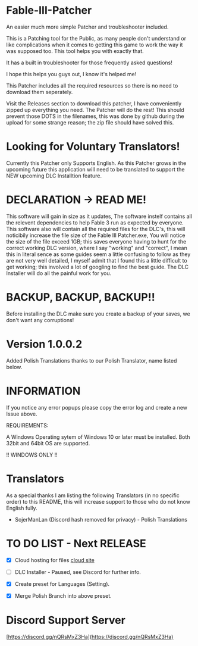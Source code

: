 # Fable-III-Patcher
An easier much more simple Patcher and troubleshooter included.

This is a Patching tool for the Public, as many people don't understand or like complications when it comes to getting this game to work the way it was supposed too.
This tool helps you with exactly that.

It has a built in troubleshooter for those frequently asked questions!

I hope this helps you guys out, I know it's helped me!

This Patcher includes all the required resources so there is no need to download them seperately.


Visit the Releases section to download this patcher, I have conveniently zipped up everything you need. The Patcher will do the rest!
This should prevent those DOTS in the filenames, this was done by github during the upload for some strange reason; the zip file should have solved this.


# Looking for Voluntary Translators!

Currently this Patcher only Supports English.
As this Patcher grows in the upcoming future this application will need to be translated to support the NEW upcoming DLC Installtion feature.

# DECLARATION -> READ ME!

This software will gain in size as it updates,
The software instelf contains all the relevent dependencies to help Fable 3 run as expected by everyone.
This software also will contain all the required files for the DLC's, this will noticibily increase the file size of the Fable III Patcher.exe,
You will notice the size of the file exceed 1GB; this saves everyone having to hunt for the correct working DLC version,
where I say "working" and "correct", I mean this in literal sence as some guides seem a little confusing to follow as they are not very well
detailed, I myself admit that I found this a little difficult to get working; this involved a lot of googling to find the best guide.
The DLC Installer will do all the painful work for you.

# BACKUP, BACKUP, BACKUP!!

Before installing the DLC make sure you create a backup of your saves, we don't want any corruptions!


# Version 1.0.0.2

Added Polish Translations thanks to our Polish Translator, name listed below.


# INFORMATION

If you notice any error popups please copy the error log and create a new Issue above.

REQUIREMENTS:

A Windows Operating sytem of Windows 10 or later must be installed.
Both 32bit and 64bit OS are supported.

!! WINDOWS ONLY !!


# Translators

As a special thanks I am listing the following Translators (in no specific order) to this README, this will increase support to those who do not know English fully.

- SojerManLan (Discord hash removed for privacy) - Polish Translations

# TO DO LIST - Next RELEASE

- [x] Cloud hosting for files [cloud site](https://cloud.crossfire151.xyz/?clouddata=fable3)
- [ ] DLC Installer - Paused, see Discord for further info.
- [x] Create preset for Languages (Setting).
- [x] Merge Polish Branch into above preset.


# Discord Support Server

[https://discord.gg/nQRsMxZ3Ha](https://discord.gg/nQRsMxZ3Ha)
